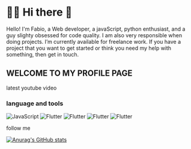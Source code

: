 # :man_technologist: Hi there 👋

Hello! I'm Fabio, a Web developer, a javaScript, python enthusiast, and a guy slighty obsessed for code quality. I am also very responsible when doing projects. I’m currently available for freelance work. If you have a project that you want to get started or think you need my help with something, then get in touch.

## WELCOME TO MY PROFILE PAGE

latest youtube video

### language and tools
![JavaScript](https://img.shields.io/badge/-Javascript-1B693F?style=for-the-badge&logo=javascript&logocolor=6E8177)
![Flutter](https://img.shields.io/badge/-FLUTTER-38A86C?style=for-the-badge&logo=flutter&logocolor=6E8177)
![Flutter](https://img.shields.io/badge/-FLUTTER-38A86C?style=for-the-badge&logo=flutter&logocolor=6E8177)
![Flutter](https://img.shields.io/badge/-FLUTTER-38A86C?style=for-the-badge&logo=flutter&logocolor=6E8177)
![Flutter](https://img.shields.io/badge/-FLUTTER-38A86C?style=for-the-badge&logo=flutter&logocolor=6E8177)

follow me

[![Anurag's GitHub stats](https://github-readme-stats.vercel.app/api?username=facesar&show_icons=true)](https://github.com/anuraghazra/github-readme-stats)


